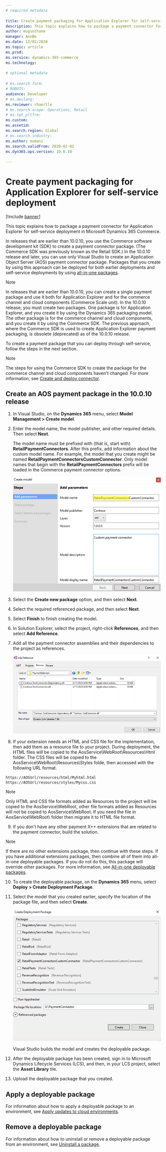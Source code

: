 ```yaml
---
# required metadata

title: Create payment packaging for Application Explorer for self-service deployment
description: This topic explains how to package a payment connector for Application Explorer for self-service deployment in Microsoft Dynamics 365 Commerce.
author: mugunthanm
manager: AnnBe
ms.date: 12/02/2020
ms.topic: article
ms.prod: 
ms.service: dynamics-365-commerce
ms.technology: 

# optional metadata

# ms.search.form: 
# ROBOTS: 
audience: Developer
# ms.devlang: 
ms.reviewer: rhaertle
# ms.search.scope: Operations, Retail
# ms.tgt_pltfrm: 
ms.custom:
ms.assetid:
ms.search.region: Global
# ms.search.industry: 
ms.author: mumani
ms.search.validFrom: 2020-02-02
ms.dyn365.ops.version: 10.0.10

---
```


# Create payment packaging for Application Explorer for self-service deployment

[!include [banner](../../includes/banner.md)]

This topic explains how to package a payment connector for Application Explorer for self-service deployment in Microsoft Dynamics 365 Commerce.

In releases that are earlier than 10.0.10, you use the Commerce software development kit (SDK) to create a payment connector package. (The Commerce SDK was previously known as the Retail SDK.) In the 10.0.10 release and later, you can use only Visual Studio to create an Application Object Server (AOS) payment connector package. Packages that you create by using this approach can be deployed for both earlier deployments and self-service deployments by using [all-in-one packages](../../fin-ops-core/dev-itpro/dev-tools/aio-deployable-packages.md).

> [!NOTE]
> In releases that are earlier than 10.0.10, you can create a single payment package and use it both for Application Explorer and for the commerce channel and cloud components (Commerce Scale unit). In the 10.0.10 release, you must create two packages. One package is for Application Explorer, and you create it by using the Dynamics 365 packaging model. The other package is for the commerce channel and cloud components, and you create it by using the Commerce SDK. The previous approach, where the Commerce SDK is used to create Application Explorer payment packaging, is obsolete (deprecated) as of the 10.0.10 release.

To create a payment package that you can deploy through self-service, follow the steps in the next section.

> [!NOTE]
> The steps for using the Commerce SDK to create the package for the commerce channel and cloud components haven't changed. For more information, see [Create and deploy connector](deploy-payment-connector.md).

## Create an AOS payment package in the 10.0.10 release

1. In Visual Studio, on the **Dynamics 365** menu, select **Model Management \> Create model**.
2. Enter the model name, the model publisher, and other required details. Then select **Next**.

    The model name must be prefixed with (that is, start with) **RetailPaymentConnectors**. After this prefix, add information about the custom model name. For example, the model that you create might be named **RetailPaymentConnectorsCustomConnector**. Only model names that begin with the **RetailPaymentConnectors** prefix will be loaded in the Commerce payment connector options.

    ![Add parameters page in the Create model wizard](./media/CreateModel.png)

3. Select the **Create new package** option, and then select **Next**.
4. Select the required referenced package, and then select **Next**.
5. Select **Finish** to finish creating the model.
6. In Solution Explorer, select the project, right-click **References**, and then select **Add Reference**.
7. Add all the payment connector assemblies and their dependencies to the project as references.

    ![Add Reference dialog box](./media/Reference.png)

8. If your extension needs an HTML and CSS file for the implementation, then add them as a resource file to your project. During deployment, the HTML files will be copied to the AosService\WebRoot\Resources\Html folder. The CSS files will be copied to the AosService\WebRoot\Resources\Styles folde, then accessed with the following URL format.

```
https://AOSUrl/resources/html/Myhtml.html
https://AOSUrl/resources/styles/Mycss.css
```
> [!NOTE]
> Only HTML and CSS file formats added as Resources to the project will be copied to the AosService\WebRoot\, other file formats added as Resources will not be copied to AosService\WebRoot\. If you need the file in AosService\WebRoot\ folder then migrate it to HTML file format.

9. If you don't have any other payment X++ extensions that are related to the payment connector, build the solution.

> [!NOTE]
> If there are no other extensions package, then continue with these steps. If you have additional extensions packages, then combine all of them into  all-in-one deployable packages. If you do not do this, this package will override other packages. For more information, see [All-in-one deployable packages](https://docs.microsoft.com/dynamics365/fin-ops-core/dev-itpro/dev-tools/aio-deployable-packages).

10. To create the deployable package, on the **Dynamics 365** menu, select **Deploy \> Create Deployment Package**.
11. Select the model that you created earlier, specify the location of the package file, and then select **Create**.


    ![Create Deployment Package dialog box](./media/Create.png)

    Visual Studio builds the model and creates the deployable package.

12. After the deployable package has been created, sign in to Microsoft Dynamics Lifecycle Services (LCS), and then, in your LCS project, select the **Asset Library** tile.
13. Upload the deployable package that you created.

## Apply a deployable package

For information about how to apply a deployable package to an environment, see [Apply updates to cloud environments](../../fin-ops-core/dev-itpro/deployment/apply-deployable-package-system.md).

## Remove a deployable package

For information about how to uninstall or remove a deployable package from an environment, see [Uninstall a package](../../fin-ops-core/dev-itpro/deployment/uninstall-deployable-package.md).
